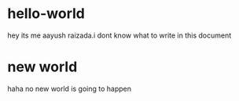 # hello-world
hey its me aayush raizada.i dont know what to write in this document
# new world
haha no new world is going to happen
